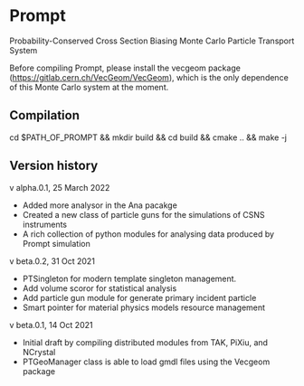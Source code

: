 # Prompt
Probability-Conserved Cross Section Biasing Monte Carlo Particle Transport System

Before compiling Prompt, please install the vecgeom package (https://gitlab.cern.ch/VecGeom/VecGeom), which is the only dependence of this Monte Carlo system at the moment.

Compilation
-----------------------
cd $PATH_OF_PROMPT &&
mkdir build && cd build &&
cmake .. &&
make -j


Version history
----------------------
v alpha.0.1, 25 March 2022
- Added more analysor in the Ana pacakge
- Created a new class of particle guns for the simulations of CSNS instruments
- A rich collection of python modules for analysing data produced by Prompt simulation

v beta.0.2, 31 Oct 2021
- PTSingleton for modern template singleton management.
- Add volume scoror for statistical analysis   
- Add particle gun module for generate primary incident particle
- Smart pointer for material physics models resource management

v beta.0.1, 14 Oct 2021
- Initial draft by compiling distributed modules from TAK, PiXiu, and NCrystal
- PTGeoManager class is able to load gmdl files using the Vecgeom package
